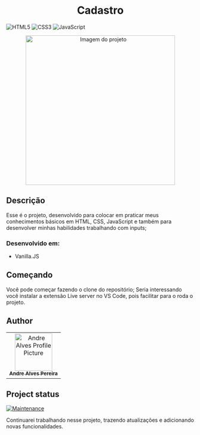 <h1 align="center">Cadastro</h1>

<div margin="auto">
  
  ![HTML5](https://img.shields.io/badge/html5-%23E34F26.svg?style=for-the-badge&logo=html5&logoColor=white)
  ![CSS3](https://img.shields.io/badge/css3-%231572B6.svg?style=for-the-badge&logo=css3&logoColor=white)
  ![JavaScript](https://img.shields.io/badge/javascript-%23323330.svg?style=for-the-badge&logo=javascript&logoColor=%23F7DF1E)
  
</div>

<p align="center">
    <img src="src/assets/template/image.png" alt="Imagem do projeto" width="400px">
</p>


<h2 id="started">Descrição</h2>
Esse é o projeto, desenvolvido para colocar em praticar meus conhecimentos básicos em HTML, CSS, JavaScript e também para desenvolver minhas habilidades trabalhando com inputs;

<h3>Desenvolvido em:</h3>

- Vanilla.JS


<h2>Começando</h2>
Você pode começar fazendo o clone do repositório;
Seria interessando você instalar a extensão Live server no VS Code, pois facilitar para o roda o projeto.     


<h2>Author</h2>
<table>
  <tr>
    <td align="center">
      <a href="#">
        <img src="https://avatars.githubusercontent.com/u/37510133?v=4" width="100px;" alt="Andre Alves Profile Picture"/><br>
        <sub>
          <b>Andre Alves Pereira</b>
        </sub>
      </a>
    </td>
</table>

<h2>Project status</h2>

[![Maintenance](https://img.shields.io/badge/Maintained%3F-yes-green.svg)](https://GitHub.com/Naereen/StrapDown.js/graphs/commit-activity)

Continuarei trabalhando nesse projeto, trazendo atualizações e adicionando novas funcionalidades.
